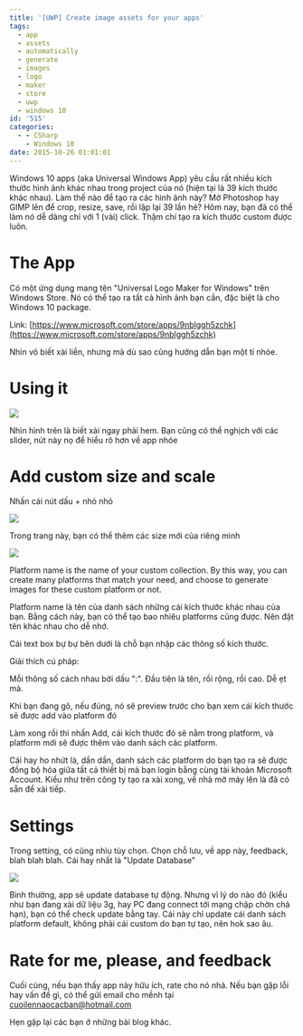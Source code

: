```yaml
---
title: '[UWP] Create image assets for your apps'
tags:
  - app
  - assets
  - automatically
  - generate
  - images
  - logo
  - maker
  - store
  - uwp
  - windows 10
id: '515'
categories:
  - - CSharp
    - Windows 10
date: 2015-10-26 01:01:01
---
```


Windows 10 apps (aka Universal Windows App) yêu cầu rất nhiều kích thước hình ảnh khác nhau trong project của nó (hiện tại là 39 kích thước khác nhau). Làm thế nào để tạo ra các hình ảnh này? Mở Photoshop hay GIMP lên để crop, resize, save, rồi lập lại 39 lần hẻ? Hôm nay, bạn đã có thể làm nó dễ dàng chỉ với 1 (vài) click. Thậm chí tạo ra kích thước custom được luôn.
<!-- more -->
# The App

Có một ứng dụng mang tên "Universal Logo Maker for Windows" trên Windows Store. Nó có thể tạo ra tất cả hình ảnh bạn cần, đặc biệt là cho Windows 10 package.

Link: [https://www.microsoft.com/store/apps/9nblggh5zchk](https://www.microsoft.com/store/apps/9nblggh5zchk)

Nhìn vô biết xài liền, nhưng mà dù sao cũng hướng dẫn bạn một tí nhóe.

# Using it

![](https://farm2.staticflickr.com/1528/25014426576_2bb0afed82_o.png)

Nhìn hình trên là biết xài ngay phải hem. Bạn cũng có thể nghịch với các slider, nút này nọ để hiểu rõ hơn về app nhóe

# Add custom size and scale

Nhấn cái nút dấu + nhỏ nhỏ

![](https://farm6.staticflickr.com/5627/22493108391_1a6c030571_o.png)

Trong trang này, bạn có thể thêm các size mới của riêng mình

![](https://farm2.staticflickr.com/1536/25014463126_d77238d3c3_o.png)

Platform name is the name of your custom collection. By this way, you can create many platforms that match your need, and choose to generate images for these custom platform or not.

Platform name là tên của danh sách những cái kích thước khác nhau của bạn. Bằng cách này, bạn có thể tạo bao nhiêu platforms cũng được. Nên đặt tên khác nhau cho dễ nhớ.

Cái text box bự bự bên dưới là chỗ bạn nhập các thông số kích thước.

Giải thích cú pháp:

Mỗi thông số cách nhau bởi dấu ":". Đầu tiên là tên, rồi rộng, rồi cao. Dễ ẹt mà.

Khi bạn đang gõ, nếu đúng, nó sẽ preview trước cho bạn xem cái kích thước sẽ được add vào platform đó

Làm xong rồi thì nhấn Add, cái kích thước đó sẽ nằm trong platform, và platform mới sẽ được thêm vào danh sách các platform.

Cái hay ho nhứt là, dần dần, danh sách các platform do bạn tạo ra sẽ được đồng bộ hóa giữa tất cả thiết bị mà bạn login bằng cùng tài khoản Microsoft Account. Kiểu như trên công ty tạo ra xài xong, về nhà mở máy lên là đã có sẵn để xài tiếp.

# Settings

Trong setting, có cũng nhìu tùy chọn. Chọn chỗ lưu, về app này, feedback, blah blah blah. Cái hay nhất là "Update Database"

![](https://farm2.staticflickr.com/1590/24922870222_cf003efd5f_o.png)

Bình thường, app sẽ update database tự động. Nhưng vì lý do nào đó (kiểu như bạn đang xài dữ liệu 3g, hay PC đang connect tới mạng chập chờn chả hạn), bạn có thể check update bằng tay. Cái này chỉ update cái danh sách platform default, không phải cái custom do bạn tự tạo, nên hok sao âu.

# Rate for me, please, and feedback

Cuối cùng, nếu bạn thấy app này hữu ích, rate cho nó nhá. Nếu bạn gặp lỗi hay vấn đề gì, có thể gửi email cho mềnh tại [cuoilennaocacban@hotmail.com](mailto:cuoilennaocacban@hotmail.com)

Hẹn gặp lại các bạn ở những bài blog khác.